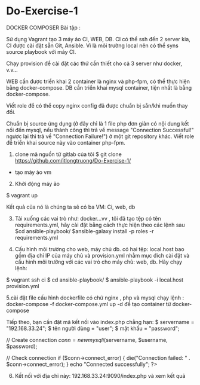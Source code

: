 # Do-Exercise-1
DOCKER COMPOSER
Bài tập :

Sử dụng Vagrant tạo 3 máy ảo CI, WEB, DB. CI có thể ssh đến 2 server kia, CI được cài đặt sẵn Git, Ansible. Vì là môi trường local nên có thể syns source playbook với máy CI.

Chạy provision để cài đặt các thứ cần thiết cho cả 3 server như docker, v.v... 

WEB cần được triển khai 2 container là nginx và php-fpm, có thể thực hiện bằng docker-compose. DB cần triển khai mysql container, tiện nhất là bằng docker-compose.

Viết role để có thể copy nginx config đã được chuẩn bị sẵn/khi muốn thay đổi.

Chuẩn bị source ứng dụng (ở đây chỉ là 1 file php đơn giản có nội dung kết nối đến mysql, nếu thành công thì trả về message "Connection Successful!" ngược lại thì trả về "Connection Failure!") ở một git repository khác.
Viết role để triển khai source này vào container php-fpm.


1. clone mã nguồn từ gitlab của tôi
$ git clone https://github.com/itlongtruong/Do-Exercise-1/

- tạo máy ảo vm

2. Khởi động máy ảo

$ vagrant up

Kết quả của nó là chúng ta sẽ có ba VM: Ci, web, db

3. Tải xuống các vai trò như: docker...vv , tôi đã tạo tệp có tên requirements.yml, hãy cài đặt bằng cách thực hiện theo các lệnh sau
    $cd ansible-playbook/
    $ansible-galaxy install -p roles -r requirements.yml

4. Cấu hình môi trường cho web, máy chủ db. có hai tệp: local.host bao gồm địa chỉ IP của máy chủ và provision.yml nhằm mục đích cài đặt và cấu hình môi trường với các vai trò cho máy chủ: web, db. Hãy chạy lệnh:

$ vagrant ssh ci
$ cd ansible-playbook/
$ ansible-playbook -i local.host provision.yml

5.cài đặt file cấu hình dockerfile có chứ nginx , php và mysql
chạy lệnh : docker-compose -f docker-compose.yml up -d để tạo container từ docker-compose 

Tiếp theo, bạn cần đặt mã kết nối vào index.php chẳng hạn:
$ servername = "192.168.33.24";
$ tên người dùng = "user";
$ mật khẩu = "password";

// Create connection
$conn = new mysqli($servername, $username, $password);

// Check connection
if ($conn->connect_error) {
    die("Connection failed: " . $conn->connect_error);
}
echo "Connected successfully";
?>


6. Kết nối với địa chỉ này: 192.168.33.24:9090/index.php và xem kết quả

